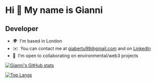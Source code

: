 Hi 👋 My name is Gianni
================================

Developer
--------------------

* 🌍  I'm based in London
* ✉️  You can contact me at [giabertu99@gmail.com](mailto:giabertu99@gmail.com) and on [LinkedIn](https://www.linkedin.com/in/gianni-bertuzzi/)
* 🤝  I'm open to collaborating on environmental/web3 projects


[![Gianni's GitHub stats](https://github-readme-stats.vercel.app/api?username=giabertu&count_private=true&show_icons=true&theme=tokyonight&custom_title=Gianni\'s%20Github%20Stats%20🌱&include_all_commits=true)](https://github.com/anuraghazra/github-readme-stats)

[![Top Langs](https://github-readme-stats.vercel.app/api/top-langs/?username=giabertu&layout=compact&theme=tokyonight)](https://github.com/anuraghazra/github-readme-stats)


<!--
**giabertu/giabertu** is a ✨ _special_ ✨ repository because its `README.md` (this file) appears on your GitHub profile.

Here are some ideas to get you started:

- 🔭 I’m currently working on ...
- 🌱 I’m currently learning ...
- 👯 I’m looking to collaborate on ...
- 🤔 I’m looking for help with ...
- 💬 Ask me about ...
- 📫 How to reach me: ...
- 😄 Pronouns: ...
- ⚡ Fun fact: ...
-->
